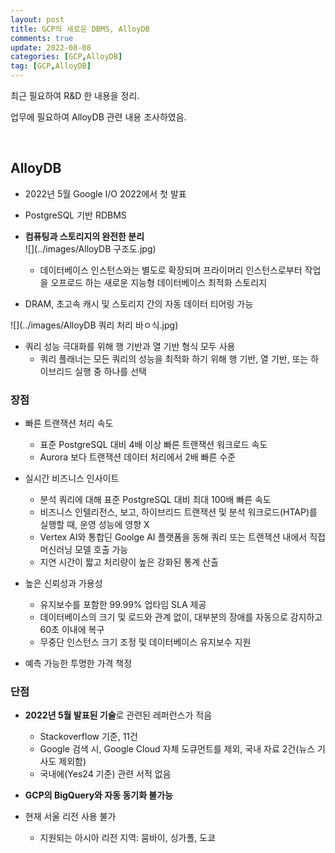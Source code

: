 ```yaml
---
layout: post
title: GCP의 새로운 DBMS, AlloyDB
comments: true
update: 2022-08-08
categories: [GCP,AlloyDB]
tag: [GCP,AlloyDB]
---
```


최근 필요하여 R&D 한 내용을 정리.  
  
업무에 필요하여 AlloyDB 관련 내용 조사하였음.  
  
<br>  
  
  

## AlloyDB
- 2022년 5월 Google I/O 2022에서 첫 발표  

- PostgreSQL 기반 RDBMS  

- **컴퓨팅과 스토리지의 완전한 분리**  
![](../images/AlloyDB 구조도.jpg)  
	+ 데이터베이스 인스턴스와는 별도로 확장되며 프라이머리 인스턴스로부터 작업을 오프로드 하는 새로운 지능형 데이터베이스 최적화 스토리지  

- DRAM, 초고속 캐시 및 스토리지 간의 자동 데이터 티어링 가능  
  
![](../images/AlloyDB 쿼리 처리 바ㅇ식.jpg)  
  
- 쿼리 성능 극대화를 위해 행 기반과 열 기반 형식 모두 사용  
	+ 쿼리 플래너는 모든 쿼리의 성능을 최적화 하기 위해 행 기반, 열 기반, 또는 하이브리드 실행 중 하나를 선택



### 장점
- 빠른 트랜잭션 처리 속도  
	+ 표준 PostgreSQL 대비 4배 이상 빠른 트랜잭션 워크로드 속도  
	+ Aurora 보다 트랜잭션 데이터 처리에서 2배 빠른 수준  
  
- 실시간 비즈니스 인사이트
	+ 분석 쿼리에 대해 표준 PostgreSQL 대비 최대 100배 빠른 속도
	+ 비즈니스 인텔리전스, 보고, 하이브리드 트랜잭션 및 분석 워크로드(HTAP)를 실행할 때, 운영 성능에 영향 X
	+ Vertex AI와 통합딘 Goolge AI 플랫폼을 동해 쿼리 또는 트랜잭션 내에서 직접 머신러닝 모델 호출 가능
	+ 지연 시간이 짧고 처리량이 높은 강화된 통계 산출

- 높은 신뢰성과 가용성
	+ 유지보수를 포함한 99.99% 업타임 SLA 제공
	+ 데이터베이스의 크기 및 로드와 관계 없이, 대부분의 장애를 자동으로 감지하고 60초 이내에 복구
	+ 무중단 인스턴스 크기 조정 및 데이터베이스 유지보수 지원

- 예측 가능한 투명한 가격 책정
  
  
  

### 단점
- **2022년 5월 발표된 기술**로 관련된 레퍼런스가 적음  
	+ Stackoverflow 기준, 11건  
	+ Google 검색 시, Google Cloud 자체 도큐먼트를 제외, 국내 자료 2건(뉴스 기사도 제외함)  
	+ 국내에(Yes24 기준) 관련 서적 없음  
  
- **GCP의 BigQuery와 자동 동기화 불가능**

- 현재 서울 리전 사용 불가 
	+ 지원되는 아시아 리전 지역: 뭄바이, 싱가폴, 도쿄
